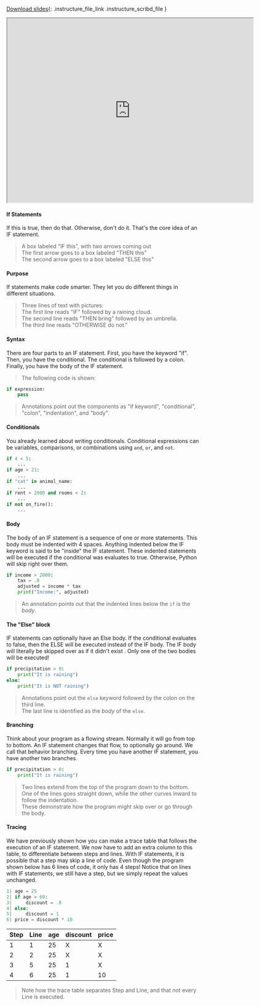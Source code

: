 
[Download slides](https://udel.instructure.com/files/75278269/download){: .instructure_file_link .instructure_scribd_file }


<iframe style="width: 640px; height: 480px;" width="300" height="150" allowfullscreen="allowfullscreen" webkitallowfullscreen="webkitallowfullscreen" mozallowfullscreen="mozallowfullscreen"
title="Introduction.pdf"
src="https://www.youtube.com/embed/G9CECQpPtl0?feature=oembed&amp;rel=0" 
></iframe>



#### If Statements

If this is true, then do that.
Otherwise, don't do it.
That's the core idea of an IF statement.

> A box labeled "IF this", with two arrows coming out  
> The first arrow goes to a box labeled "THEN this"  
> The second arrow goes to a box labeled "ELSE this"

#### Purpose

If statements make code smarter.
They let you do different things in different situations.

> Three lines of text with pictures:  
> The first line reads "IF" followed by a raining cloud.  
> The second line reads "THEN bring" followed by an umbrella.  
> The third line reads "OTHERWISE do not."

#### Syntax

There are four parts to an IF statement.
First, you have the keyword "if".
Then, you have the conditional.
The conditional is followed by a colon.
Finally, you have the body of the IF statement.

> The following code is shown:

```python
if expression:
    pass
```

> Annotations point out the components as "if keyword", "conditional", "colon", "indentation", and "body".

#### Conditionals

You already learned about writing conditionals.
Conditional expressions can be variables, comparisons, or combinations using `and`, `or`, and `not`.

```python
if 4 < 5:
    ...
if age > 21:
    ...
if "cat" in animal_name:
    ...
if rent > 2000 and rooms < 2:
    ...
if not on_fire():
    ...
```

#### Body

The body of an IF statement is a sequence of one or more statements.
This body must be indented with 4 spaces.
Anything indented below the IF keyword is said to be "inside" the IF statement.
These indented statements will be executed if the conditional was evaluates to true.
Otherwise, Python will skip right over them.

```python
if income > 2000:
    tax = .8
    adjusted = income * tax
    print("Income:", adjusted)
```

> An annotation points out that the indented lines below the `if` is the *body*.

#### The "Else" block

IF statements can optionally have an Else body.
If the conditional evaluates to false, then the ELSE will be executed instead of the IF body.
The IF body will literally be skipped over as if it didn't exist .
Only one of the two bodies will be executed!

```python
if precipitation > 0:
    print("It is raining")
else:
    print("It is NOT raining")
```

> Annotations point out the `else` keyword followed by the colon on the third line.  
> The last line is identified as the *body* of the `else`.

#### Branching

Think about your program as a flowing stream.
Normally it will go from top to bottom.
An IF statement changes that flow, to optionally go around.
We call that behavior branching.
Every time you have another IF statement, you have another two branches.

```python
if precipitation > 0:
    print("It is raining")
```

> Two lines extend from the top of the program down to the bottom.  
> One of the lines goes straight down, while the other curves inward to follow the indentation.  
> These demonstrate how the program might skip over or go through the body.

#### Tracing

We have previously shown how you can make a trace table that follows the execution of an IF statement.
We now have to add an extra column to this table, to differentiate between steps and lines.
With IF statements, it is possible that a step may skip a line of code.
Even though the program shown below has 6 lines of code, it only has 4 steps!
Notice that on lines with IF statements, we still have a step, but we simply repeat the values unchanged.

```python
1| age = 25
2| if age > 60:
3|     discount = .8
4| else:
5|     discount = 1
6| price = discount * 10
```

| Step | Line | age | discount | price |
|------|------|-----|----------|-------|
| 1 | 1 | 25 | X | X |
| 2 | 2 | 25 | X | X |
| 3 | 5 | 25 | 1 | X |
| 4 | 6 | 25 | 1 | 10 |

> Note how the trace table separates Step and Line, and that not every Line is executed.
